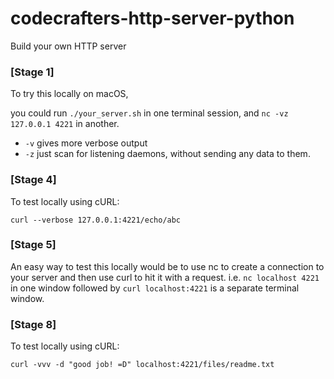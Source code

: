 # codecrafters-http-server-python
Build your own HTTP server


### [Stage 1]

To try this locally on macOS,

you could run ```./your_server.sh``` in one terminal session, 
and ```nc -vz 127.0.0.1 4221``` in another. 
- ```-v``` gives more verbose output
- ```-z``` just scan for listening daemons, without sending any data to them.


### [Stage 4]

To test locally using cURL: 

```curl --verbose 127.0.0.1:4221/echo/abc```

### [Stage 5]

An easy way to test this locally would be to use nc to create a connection to your server and then use curl to hit it with a request. 
i.e. ```nc localhost 4221``` in one window followed by ```curl localhost:4221``` is a separate terminal window.



### [Stage 8] 
To test locally using cURL:

```curl -vvv -d "good job! =D" localhost:4221/files/readme.txt```
